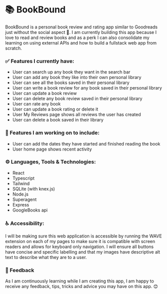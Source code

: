 # 📚 BookBound
BookBound is a personal book review and rating app similar to Goodreads just without the social aspect 🤭. I am currently building this app because I love to read and review books and as a perk I can also consolidate my learning on using external APIs and how to build a fullstack web app from scratch. 

### ✅ Features I currently have:
* User can search up any book they want in the search bar
* User can add any book they like into their own personal library
* User can see all the books saved in their personal library
* User can write a book review for any book saved in their personal library
* User can update a book review
* User can delete any book review saved in their personal library
* User can rate any book
* User can update a book rating or delete it
* User My Reviews page shows all reviews the user has created
* User can delete a book saved in their library 


### 💪 Features I am working on to include:
* User can add the dates they have started and finished reading the book
* User home page shows recent activity


### ⚙️ Languages, Tools & Technologies:
* React
* Typescript
* Tailwind
* SQLite (with knex.js)
* Node.js
* Superagent
* Express
* GoogleBooks api

### ♿ Accessibility:
I will be making sure this web application is accessible by running the WAVE extension on each of my pages to make sure it is compatible with screen readers and allows for keyboard only navigation. I will ensure all buttons have concise and specific labelling and that my images have descriptive alt text to describe what they are to a user. 

### 📝 Feedback
As I am continuously learning while I am creating this app, I am happy to receive any feedback, tips, tricks and advice you may have on this app. 😊

